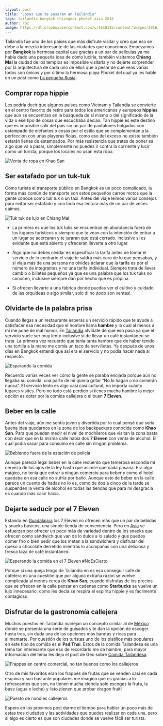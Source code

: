 ```yaml
---
layout: post
title: "Cosas que te pasaran en Tailandia"
tags: tailandia bangkok chiangmai phuket asia 2016
author: rox
image: https://dl.dropboxusercontent.com/u/1610385/content/images/2016/09/IMG_7788.JPG
---
```

Tailandia fue uno de los países que más disfrute visitar y creo que eso se debe a la mezcla interesante de las ciudades que conocimos. Empezamos por **Bangkok** la hermosa capital que gracias a un par de películas ya me había dado una pequeña idea de cómo luciría, también visitamos **Chiang Mai** la ciudad de los templos es imposible visitarla y no dejarte sorprender por la arquitectura de cada uno de ellos que a pesar de que veas varias todos son únicos  y por último la hermosa playa Phuket del cual ya les hable en un post como [La pequeña Rusia](/phuket-la-pequena-rusa/).

## Comprar ropa hippie
Les podría decir que algunos países como Vietnam y Tailandia se convierte en el centro favorito de retiro para todos los americanos y europeos **hippies** que aún se encuentran en la búsqueda de sí mismo o del significado de la vida o ese tipo de cosas que escuchaba decían. Tan hippie es este destino que es imposible salir del país sin un par de pantalones holgados con estampado de elefantes o cosas por el estilo que se complementan a la perfección con unas playeras flojas,  como eso del exceso no existe también estarán llenas de  estampados. Por más resistencia que trates de poner es algo que va a pasar, simplemente no puedes ir contra la corriente y lucir como un turista, porque los locales no usan esta ropa.

![Venta de ropa en Khao San](https://dl.dropboxusercontent.com/u/1610385/content/images/2016/09/IMG_7330.JPG)

## Ser estafado por un tuk-tuk

Como turista el transporte público en Bangkok es un poco complicado, la forma más común de transporte son estos pequeños carros motos que la gente conoce como tuk tuk o un taxi. Antes del viaje leímos varios consejos para evitar ser estafado y con toda esa lectura más de un par de veces caímos.

![Tuk tuk de lujo en Chiang Mai](https://dl.dropboxusercontent.com/u/1610385/content/images/2016/09/IMG_7879.JPG)

* La primera es que los tuk tuks se encuentran en abundancia fuera de los lugares turísticos y siempre que te vean con la intención de entrar a un lugar se acercaran y te juraran que está cerrado. Inclusive si es evidente que está abierto y ofrecerán llevarte a otro lugar.

* Algo que no debes olvidar es especificar la tarifa antes de tomar el servicio de lo contrario el viaje te saldrá más caro de lo que pensabas, y si viaja más de una persona no olvides aclarar que la tarifa es por el número de integrantes y no una tarifa individual.
Siempre trata de llevar cambio o billetes pequeños ya que es una palabra que  los tuk tuks no conocen, inclusive siempre dan por hecho que es propina.

* Si ofrecen llevarte a una fábrica donde puedas ver el cultivo y cuidado de las orquídeas o algo similar, solo di no ¡todo son ventas!.

## Olvidarte de la palabra prisa 

Cuando llegas a un restaurante esperas un servicio rápido que te ayude a satisfacer esa necesidad que el hombre llama **hambre** y la cual al menos a mí me pone de mal humor. En [Tailandia](/tag/tailandia) olvídate de que eso pasa ya que el servicio suele ser muy lento inclusive si de llevar un café instantáneo se trata. La primera vez recuerdo que tenía tanta hambre que de haber tenido una tortilla a la mano me comía un taco de servilletas. Ya después de unos días en Bangkok entendí que así era el servicio y no podía hacer nada al respecto. 

![Esperando la comida](https://dl.dropboxusercontent.com/u/1610385/content/images/2016/09/IMG_8138.JPG)

Recuerdo varias veces ver cómo la gente se paraba enojada porque aún no llegaba su comida, una parte de mi quería gritar “No lo hagan o no comerán nunca”. El servicio lento  es algo casi casi cultural, no importa cuánto lugares visites.  Pero no todo está perdido si tienes mucha hambre la mejor opción es optar por la comida callejera o el  buen **7 Eleven**.

## Beber en la calle

Antes del viaje, aún me sentía joven y divertida por lo cual  pensé que sería buena idea quedarnos en la zona de los backpackers conocida como **Khao San**. Para  que puedan medir el nivel de mochileros que visitan la zona basta con decir que en la misma calle había dos **7 Eleven** con venta de alcohol. El cual podía sacar para consumo en calle sin ningún problema. 

![Bebiendo fuera de la estación de policia](https://dl.dropboxusercontent.com/u/1610385/content/images/2016/09/IMG_7326.JPG)

Aunque parecía legal beber en la calle recuerdo que temerosa escondía mi cerveza de los ojos de la ley hasta que asimile que nada pasaría. Era algo mágico, no tenía que entrar a ningún comercio para beber y como el hotel quedaba en esa calle no sufría por baño. Aunque esto de beber en la calle parece un cuento de hadas no lo es, como de dos a cinco de la tarde se suspenden la venta de alcohol en todas las tiendas que para mi desgracia es cuando más calor hacía. 

## Dejarte seducir por el 7 Eleven

Estando en [Guadalajara](/tag/guadalajara) los 7 Eleven no ofrecen más que un par de bebidas y snacks básicos, una simple tienda de conveniencia. Pero en [Asia](/tag/asia) se esfuerzan por ofrecer un poco más de variedad dentro de los snacks que ofrecen como sándwich que van de lo dulce a lo salado y que puedes comer frío o bien pedir que los metan a la sandwichera y disfrutar del queso o chocolate derretido mientras lo acompañas con una deliciosa y fresca taza de café instantáneo. 

![Esperando la comida en el 7 Eleven #NoEsCierto](https://dl.dropboxusercontent.com/u/1610385/content/images/2016/09/IMG_7466.JPG)

Porque si una queja tengo de Tailandia en es esa conseguir café de cafetera es una cuestión que por alguna extraña razón se vuelve complicada al menos cerca de **Khao San**, cuando disfrutas de los precios que se ofrecen en la calle pensar en cadenas como **Starbucks** se vuelve un lujo innecesario, como les decía se respira el espíritu hippie y es fácilmente contagioso.

## Disfrutar de la gastronomía callejera

Muchos puestos en Tailandia manejan un concepto similar al de [México](/tag/mexico) donde se presenta una serie de guisados y te dan la opción de escoger hasta tres, sin duda una de las opciones más baratas y ricas para alimentarte. Por cuestión de los turistas uno de los platillos más populares en este tipo de comida es el **Pad Thai**. Estos de la comida Tailandesa es una tema tan interesante que eso de recordarlo me da hambre,  para mayor información del tema les dejo el post de Geo sobre [Comida Tailandesa](/comida-tailandesa/). 

![Frappes en centro comercial, no tan buenos como los callejeros](https://dl.dropboxusercontent.com/u/1610385/content/images/2016/09/IMG_7412.JPG)

Otro de mis favoritos eran los frappes de frutas que se venden casi en cada esquina y son bastante populares me imagino que es gracias a lo refrescantes que son, no tienen mucha ciencia solo escoges la fruta, la base (agua o leche) y listo ¡tienen que probar dragon fruit!

![Puesto de noodles callejeros](https://dl.dropboxusercontent.com/u/1610385/content/images/2016/09/IMG_7552.JPG)

Espero en los próximos post darme el tiempo para hablar un poco más de estas tres ciudades y las actividades que puedes realizar en cada una, pero si algo es cierto es que son ciudades donde se vuelve fácil ser turista.
